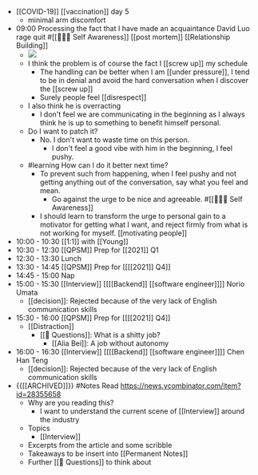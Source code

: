 - [[COVID-19]] [[vaccination]] day 5
    - minimal arm discomfort
- 09:00 Processing the fact that I have made an acquaintance David Luo rage quit #[[🧘🏻‍♂️ Self Awareness]] [[post mortem]] [[Relationship Building]]
    - ![](https://firebasestorage.googleapis.com/v0/b/firescript-577a2.appspot.com/o/imgs%2Fapp%2FIndieHacker%2FuqWr4oJpa9.png?alt=media&token=e67d8a18-aca6-4881-ba21-e5377d9607eb)
    - I think the problem is of course the fact I [[screw up]] my schedule
        - The handling can be better when I am [[under pressure]], I tend to be in denial and avoid the hard conversation when I discover the [[screw up]]
        - Surely people feel [[disrespect]]
    - I also think he is overracting
        - I don't feel we are communicating in the beginning as I always think he is up to something to benefit himself personal.
    - Do I want to patch it?
        - No. I don't want to waste time on this person.
            - I don't feel a good vibe with him in the beginning, I feel pushy.
    - #learning How can I do it better next time?
        - To prevent such from happening, when I feel pushy and not getting anything out of the conversation, say what you feel and mean.
            - Go against the urge to be nice and agreeable. #[[🧘🏻‍♂️ Self Awareness]]
        - I should learn to transform the urge to personal gain to a motivator for getting what I want, and reject firmly from what is not working for myself. [[motivating people]]
- 10:00 - 10:30 [[1:1]] with [[Young]]
- 10:30 - 12:30 [[QPSM]] Prep for [[2021]] Q1
- 12:30 - 13:30 Lunch
- 13:30 - 14:45 [[QPSM]] Prep for [[[[2021]] Q4]]
- 14:45 - 15:00 Nap
- 15:00 - 15:30 [[Interview]] [[[[Backend]] [[software engineer]]]] Norio Umata
    - [[decision]]: Rejected because of the very lack of English communication skills
- 15:30 - 16:00 [[QPSM]] Prep for [[[[2021]] Q4]]
    - [[Distraction]] 
        - [[🤔 Questions]]: What is a shitty job?
            - [[Alia Bei]]: A job without autonomy
- 16:00 - 16:30 [[Interview]] [[[[Backend]] [[software engineer]]]] Chen Han Teng
    - [[decision]]: Rejected because of the very lack of English communication skills
- {{[[ARCHIVED]]}} #Notes Read https://news.ycombinator.com/item?id=28355658 
    - Why are you reading this?
        - I want to understand the current scene of [[Interview]] around the industry
    - Topics
        - [[Interview]]
    - Excerpts from the article and some scribble
    - Takeaways to be insert into [[Permanent Notes]]
    - Further [[🤔 Questions]] to think about
